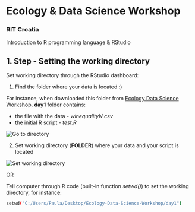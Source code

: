 # Ecology & Data Science Workshop 

### RIT Croatia

Introduction to R programming language & RStudio 

## 1. Step - Setting the working directory

Set working directory through the RStudio dashboard:

1. Find the folder where your data is located :) 

For instance, when downloaded this folder from 
[Ecology Data Science Workshop](https://github.com/ppufek/Ecology-Data-Science-Workshop), **day1** folder contains:
- the file with the data - *winequalityN.csv* 
- the initial R script - *test.R*

![Go to directory](https://raw.github.com/ppufek/Ecology-Data-Science-Workshop/main/screenshots-set-working-directory/setWorkDir1.PNG)

2. Set working directory (**FOLDER**) where your data and your script is located

![Set working directory](https://raw.github.com/ppufek/Ecology-Data-Science-Workshop/main/screenshots-set-working-directory/setWorkDir2.PNG)

OR

Tell computer through R code (built-in function *setwd()*) to set the working directory, for instance:

```bash
setwd("C:/Users/Paula/Desktop/Ecology-Data-Science-Workshop/day1")
```
